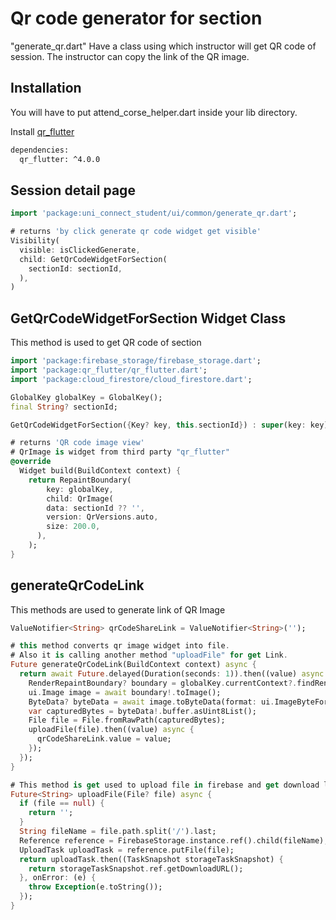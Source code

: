 # Qr code generator for section

"generate_qr.dart" Have a class using which instructor will get QR code of session. The instructor can copy the link of the QR image.

## Installation
You will have to put attend_corse_helper.dart inside your lib directory.

Install [qr_flutter](https://pub.dev/packages/qr_flutter/install)

```bash
dependencies:
  qr_flutter: ^4.0.0
```

## Session detail page

```dart
import 'package:uni_connect_student/ui/common/generate_qr.dart';

# returns 'by click generate qr code widget get visible'
Visibility(
  visible: isClickedGenerate,
  child: GetQrCodeWidgetForSection(
    sectionId: sectionId,
  ),
)

```

## GetQrCodeWidgetForSection Widget Class
This method is used to get QR code of section
```dart
import 'package:firebase_storage/firebase_storage.dart';
import 'package:qr_flutter/qr_flutter.dart';
import 'package:cloud_firestore/cloud_firestore.dart';

GlobalKey globalKey = GlobalKey();
final String? sectionId;

GetQrCodeWidgetForSection({Key? key, this.sectionId}) : super(key: key);

# returns 'QR code image view'
# QrImage is widget from third party "qr_flutter"
@override
  Widget build(BuildContext context) {
	return RepaintBoundary(
  		key: globalKey,
	  	child: QrImage(
    	data: sectionId ?? '',
	    version: QrVersions.auto,
    	size: 200.0,
	  ),
	);
}
```
## generateQrCodeLink
This methods are used to generate link of QR Image
```dart
ValueNotifier<String> qrCodeShareLink = ValueNotifier<String>('');

# this method converts qr image widget into file.
# Also it is calling another method "uploadFile" for get Link.
Future generateQrCodeLink(BuildContext context) async {
  return await Future.delayed(Duration(seconds: 1)).then((value) async {
    RenderRepaintBoundary? boundary = globalKey.currentContext?.findRenderObject() as RenderRepaintBoundary?;
    ui.Image image = await boundary!.toImage();
    ByteData? byteData = await image.toByteData(format: ui.ImageByteFormat.png);
    var capturedBytes = byteData!.buffer.asUint8List();
    File file = File.fromRawPath(capturedBytes);
    uploadFile(file).then((value) async {
      qrCodeShareLink.value = value;
    });
  });
}

# This method is get used to upload file in firebase and get download link.
Future<String> uploadFile(File? file) async {
  if (file == null) {
    return '';
  }
  String fileName = file.path.split('/').last;
  Reference reference = FirebaseStorage.instance.ref().child(fileName);
  UploadTask uploadTask = reference.putFile(file);
  return uploadTask.then((TaskSnapshot storageTaskSnapshot) {
    return storageTaskSnapshot.ref.getDownloadURL();
  }, onError: (e) {
    throw Exception(e.toString());
  });
}


```